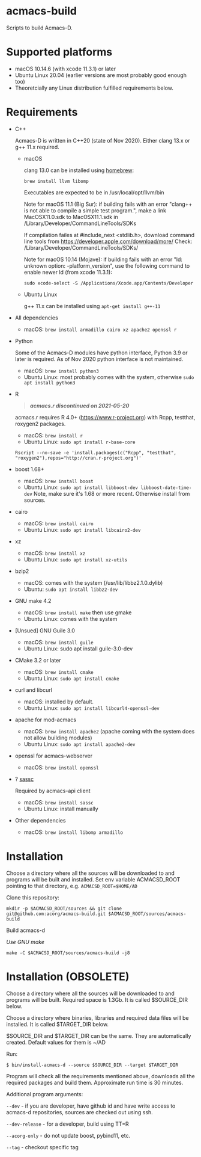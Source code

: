 # acmacs-build

Scripts to build Acmacs-D.

# Supported platforms

 - macOS 10.14.6 (with xcode 11.3.1) or later
 - Ubuntu Linux 20.04 (earlier versions are most probably good enough too)
 - Theoretcially any Linux distribution fulfilled requirements below.

# Requirements

- C++

  Acmacs-D is written in C++20 (state of Nov 2020). Either clang 13.x or g++ 11.x required.

  * macOS

     clang 13.0 can be installed using [homebrew](https://brew.sh):

     `brew install llvm libomp`

     Executables are expected to be in /usr/local/opt/llvm/bin

     Note for macOS 11.1 (Big Sur): if building fails with an error "clang++ is not able to compile a simple test program.",
     make a link MacOSX11.0.sdk to MacOSX11.1.sdk in /Library/Developer/CommandLineTools/SDKs

     If compilation failes at #include_next <stdlib.h>, download command line tools from
     https://developer.apple.com/download/more/
     Check: /Library/Developer/CommandLineTools/SDKs/

     Note for macOS 10.14 (Mojave): if building fails with an error "ld: unknown option: -platform_version",
     use the following command to enable newer ld (from xcode 11.3.1):

     `sudo xcode-select -S /Applications/Xcode.app/Contents/Developer`

  * Ubuntu Linux

    g++ 11.x can be installed using `apt-get install g++-11`

- All dependencies

  * macOS: `brew install armadillo cairo xz apache2 openssl r`


- Python

  Some of the Acmacs-D modules have python interface, Python 3.9 or later is required.
  As of Nov 2020 python interface is not maintained.

  * macOS: `brew install python3`
  * Ubuntu Linux: most probably comes with the system, otherwise `sudo apt install python3`

- R

  > ***acmacs.r discontinued on 2021-05-20***

  acmacs.r requires R 4.0+ (https://www.r-project.org) with Rcpp, testthat, roxygen2 packages.

  * macOS: `brew install r`
  * Ubuntu Linux: `sudo apt install r-base-core`

  `Rscript --no-save -e 'install.packages(c("Rcpp", "testthat", "roxygen2"),repos="http://cran.r-project.org")'`

- boost 1.68+

  * macOS: `brew install boost`
  * Ubuntu Linux: `sudo apt install libboost-dev libboost-date-time-dev`
    Note, make sure it's 1.68 or more recent. Otherwise install from sources.

- cairo

  * macOS: `brew install cairo`
  * Ubuntu Linux: `sudo apt install libcairo2-dev`

- xz

  * macOS: `brew install xz`
  * Ubuntu Linux: `sudo apt install xz-utils`

- bzip2

  * macOS: comes with the system (/usr/lib/libbz2.1.0.dylib)
  * Ubuntu: `sudo apt install libbz2-dev`

- GNU make 4.2

  * macOS: `brew install make` then use gmake
  * Ubuntu Linux: comes with the system

- [Unsued] GNU Guile 3.0

  * macOS: `brew install guile`
  * Ubuntu Linux: sudo apt install guile-3.0-dev

- CMake 3.2 or later

  * macOS: `brew install cmake`
  * Ubuntu Linux: `sudo apt install cmake`

- curl and libcurl

  * macOS: installed by default.
  * Ubuntu Linux: `sudo apt install libcurl4-openssl-dev`

- apache for mod-acmacs

  * macOS: `brew install apache2` (apache coming with the system does not allow building modules)
  * Ubuntu Linux: `sudo apt install apache2-dev`

- openssl for acmacs-webserver

  * macOS: `brew install openssl`

- ? [sassc](https://github.com/sass/sassc)

  Required by acmacs-api client

  * macOS: `brew install sassc`
  * Ubuntu Linux: install manually

- Other dependencies

  * macOS: `brew install libomp armadillo`

# Installation

Choose a directory where all the sources will be downloaded to and
programs will be built and installed. Set env variable ACMACSD\_ROOT
pointing to that directory, e.g. `ACMACSD_ROOT=$HOME/AD`

Clone this repository:

    mkdir -p $ACMACSD_ROOT/sources && git clone git@github.com:acorg/acmacs-build.git $ACMACSD_ROOT/sources/acmacs-build

Build acmacs-d

*Use GNU make*

    make -C $ACMACSD_ROOT/sources/acmacs-build -j8

# Installation (OBSOLETE)

Choose a directory where all the sources will be downloaded to and
programs will be built. Required space is 1.3Gb. It is called
\$SOURCE_DIR below.

Choose a directory where binaries, libraries and required data files
will be installed. It is called \$TARGET_DIR below.

\$SOURCE_DIR and \$TARGET_DIR can be the same. They are automatically created. Default values for them is ~/AD

Run:

`$ bin/install-acmacs-d --source $SOURCE_DIR --target $TARGET_DIR`

Program will check all the requirements mentioned above, downloads all
the required packages and build them. Approximate run time is 30
minutes.

Additional program arguments:

`--dev` - if you are developer, have github id and have write access
to acmacs-d repositories, sources are checked out using ssh.

`--dev-release` - for a developer, build using TT=R

`--acorg-only` - do not update boost, pybind11, etc.

`--tag` -  checkout specific tag
